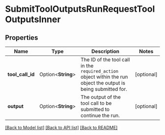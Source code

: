 # SubmitToolOutputsRunRequestToolOutputsInner

## Properties

Name | Type | Description | Notes
------------ | ------------- | ------------- | -------------
**tool_call_id** | Option<**String**> | The ID of the tool call in the `required_action` object within the run object the output is being submitted for. | [optional]
**output** | Option<**String**> | The output of the tool call to be submitted to continue the run. | [optional]

[[Back to Model list]](../README.md#documentation-for-models) [[Back to API list]](../README.md#documentation-for-api-endpoints) [[Back to README]](../README.md)


